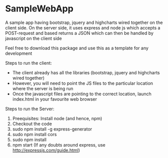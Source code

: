 SampleWebApp
============

A sample app having bootstrap, jquery and  highcharts wired together on the client side. On the server side, it uses express and node js which accepts a POST-request and based returns a JSON which can then be handled by javascript on the client side

Feel free to download this package and use this as a template for any development


Steps to run the client:
- The client already has all the libraries (bootstrap, jquery and highcharts wired together)
- However, you will need to point the JS files to the particular location where the server is being run
- Once the javascript files are pointing to the correct location, launch index.html in your favourite web browser

Steps to run the Server: 
 1. Preequisites: Install node (and hence, npm)
 2. Checkout the code
 3. sudo npm install -g express-generator
 4. sudo npm install cors
 5. sudo npm install
 6. npm start
 (If any doubts around express, use http://expressjs.com/guide.html)
